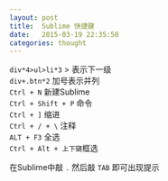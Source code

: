 ```yaml
---
layout: post
title:  Sublime 快捷键
date:   2015-03-19 22:35:50
categories: thought
---
```



`div*4>ul>li*3` > 表示下一级  
`div+.btn*2` 加号表示并列   
`Ctrl + N` 新建Sublime  
`Ctrl + Shift + P` 命令  
`Ctrl + ]` 缩进    
`Ctrl + / + \` 注释  
`ALT + F3` 全选        
`Ctrl + Alt + 上下键`框选  

在Sublime中敲 `.` 然后敲 `TAB` 即可出现提示 <div class=""></div>  